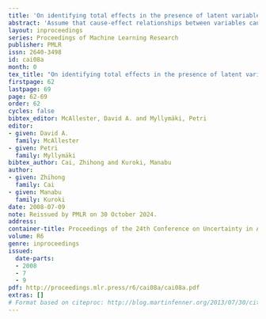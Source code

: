 ```yaml
---
title: 'On identifying total effects in the presence of latent variables and selection bias'
abstract: 'Assume that cause-effect relationships between variables can be described as a directed acyclic graph and the corresponding linear structural equation model. We consider the identification problem of total effects in the presence of latent variables and selection bias between a treatment variable and a response variable. Pearl and his colleagues provided the back door criterion, the front door criterion (Pearl, 2000) and the conditional instrumental variable method (Brito and Pearl, 2002) as identifiability criteria for total effects in the presence of latent variables, but not in the presence of selection bias. In order to solve this problem, we propose new graphical identifiability criteria for total effects based on the identifiable factor models. The results of this paper are useful to identify total effects in observational studies and provide a new viewpoint to the identification conditions of factor models.'
layout: inproceedings
series: Proceedings of Machine Learning Research
publisher: PMLR
issn: 2640-3498
id: cai08a
month: 0
tex_title: "On identifying total effects in the presence of latent variables and selection bias"
firstpage: 62
lastpage: 69
page: 62-69
order: 62
cycles: false
bibtex_editor: McAllester, David A. and Myllymäki, Petri
editor:
- given: David A.
  family: McAllester
- given: Petri
  family: Myllymäki
bibtex_author: Cai, Zhihong and Kuroki, Manabu
author:
- given: Zhihong
  family: Cai
- given: Manabu
  family: Kuroki 
date: 2008-07-09
note: Reissued by PMLR on 30 October 2024.
address:
container-title: Proceedings of the 24th Conference on Uncertainty in Artificial Intelligence
volume: R6
genre: inproceedings
issued:
  date-parts:
  - 2008
  - 7
  - 9
pdf: http://proceedings.mlr.press/r6/cai08a/cai08a.pdf
extras: []
# Format based on citeproc: http://blog.martinfenner.org/2013/07/30/citeproc-yaml-for-bibliographies/
---
```

